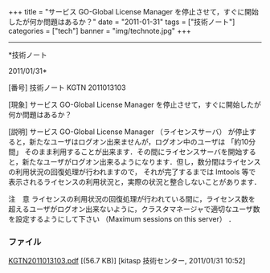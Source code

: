 ﻿+++
title = "サービス GO-Global License Manager を停止させて，すぐに開始したが何か問題はあるか？"
date = "2011-01-31"
tags = ["技術ノート"]
categories = ["tech"]
banner = "img/technote.jpg"
+++

-----------------------------------------------------------------------------------------------------------------------------

*技術ノート

2011/01/31*


[番号]
技術ノート KGTN 2011013103

[現象]
サービス GO-Global License Manager
を停止させて，すぐに開始したが何か問題はあるか？

[説明]
サービス GO-Global License Manager （ライセンスサーバ）
が停止すると，新たなユーザはログオン出来ませんが，ログオン中のユーザは
「約10分間」
そのまま利用することが出来ます．その間にライセンスサーバを開始すると，新たなユーザがログオン出来るようになります．但し，数分間はライセンスの利用状況の回復処理が行われますので，
それが完了するまでは lmtools
等で表示されるライセンスの利用状況と，実際の状況と整合しないことがあります．

注　意
ライセンスの利用状況の回復処理が行われている間に，ライセンス数を超えるユーザがログオン出来ないように，クラスタマネージャで適切なユーザ数を設定するようにして下さい
（Maximum sessions on this server） ．


### ファイル

 
 


[KGTN2011013103.pdf](http://techreport.kitasp.net/attachments/download/462/KGTN2011013103.pdf)
 [(56.7 KB)] [kitasp 技術センター, 2011/01/31
10:52]


 


 

